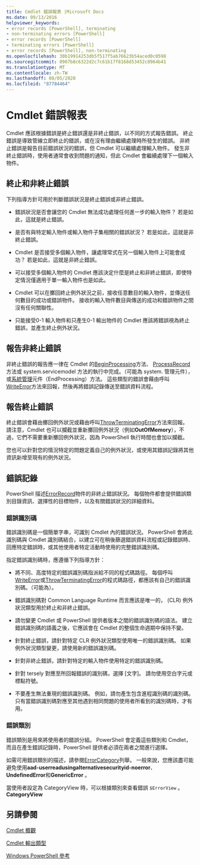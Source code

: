 ```yaml
---
title: Cmdlet 錯誤報表 |Microsoft Docs
ms.date: 09/13/2016
helpviewer_keywords:
- error records [PowerShell], terminating
- non-terminating errors [PowerShell]
- error records [PowerShell]
- terminating errors [PowerShell]
- error records [PowerShell], non-terminating
ms.openlocfilehash: 30b19914253db5f517f5ab76623b54aced0c0598
ms.sourcegitcommit: 0907b8c6322d2c7c61b17f8168d53452c8964b41
ms.translationtype: MT
ms.contentlocale: zh-TW
ms.lasthandoff: 08/05/2020
ms.locfileid: "87784464"
---
```

# <a name="cmdlet-error-reporting"></a>Cmdlet 錯誤報表

Cmdlet 應該根據錯誤是終止錯誤還是非終止錯誤，以不同的方式報告錯誤。 終止錯誤是導致管線立即終止的錯誤，或在沒有理由繼續處理時所發生的錯誤。 非終止錯誤是報告目前錯誤狀況的錯誤，但 Cmdlet 可以繼續處理輸入物件。 發生非終止錯誤時，使用者通常會收到問題的通知，但此 Cmdlet 會繼續處理下一個輸入物件。

## <a name="terminating-and-nonterminating-errors"></a>終止和非終止錯誤

下列指導方針可用於判斷錯誤狀況是終止錯誤或非終止錯誤。

- 錯誤狀況是否會讓您的 Cmdlet 無法成功處理任何進一步的輸入物件？ 若是如此，這就是終止錯誤。

- 是否有與特定輸入物件或輸入物件子集相關的錯誤狀況？ 若是如此，這就是非終止錯誤。

- Cmdlet 是否接受多個輸入物件，讓處理常式在另一個輸入物件上可能會成功？ 若是如此，這就是非終止錯誤。

- 可以接受多個輸入物件的 Cmdlet 應該決定什麼是終止和非終止錯誤，即使特定情況僅適用于單一輸入物件也是如此。

- Cmdlet 可以在擲回終止例外狀況之前，接收任意數目的輸入物件，並傳送任何數目的成功或錯誤物件。 接收的輸入物件數目與傳送的成功和錯誤物件之間沒有任何關聯性。

- 只能接受0-1 輸入物件和只產生0-1 輸出物件的 Cmdlet 應該將錯誤視為終止錯誤，並產生終止例外狀況。

## <a name="reporting-nonterminating-errors"></a>報告非終止錯誤

非終止錯誤的報告應一律在 Cmdlet 的[BeginProcessing](/dotnet/api/System.Management.Automation.Cmdlet.BeginProcessing)方法、 [ProcessRecord](/dotnet/api/System.Management.Automation.Cmdlet.ProcessRecord)方法或 system.servicemodel 方法的執行中完成。（可能為 system. 管理元件），或[系統管理](/dotnet/api/System.Management.Automation.Cmdlet.EndProcessing)元件（EndProcessing）方法。 這些類型的錯誤會藉由呼叫[WriteError](/dotnet/api/System.Management.Automation.Cmdlet.WriteError)方法來回報，然後再將錯誤記錄傳送至錯誤資料流程。

## <a name="reporting-terminating-errors"></a>報告終止錯誤

終止錯誤會藉由擲回例外狀況或藉由呼叫[ThrowTerminatingError](/dotnet/api/System.Management.Automation.Cmdlet.ThrowTerminatingError)方法來回報。 請注意，Cmdlet 也可以攔截並重新擲回例外狀況（例如**OutOfMemory**），不過，它們不需要重新擲回例外狀況，因為 PowerShell 執行時間也會加以攔截。

您也可以針對您的情況特定的問題定義自己的例外狀況，或使用其錯誤記錄將其他資訊新增至現有的例外狀況。

## <a name="error-records"></a>錯誤記錄

PowerShell 描述[ErrorRecord](/dotnet/api/System.Management.Automation.ErrorRecord)物件的非終止錯誤狀況。 每個物件都會提供錯誤類別目錄資訊、選擇性的目標物件，以及有關錯誤狀況的詳細資料。

### <a name="error-identifiers"></a>錯誤識別碼

錯誤識別碼是一個簡單字串，可識別 Cmdlet 內的錯誤狀況。
PowerShell 會將此識別碼與 Cmdlet 識別碼結合，以建立可在稍後篩選錯誤資料流程或記錄錯誤時、回應特定錯誤時，或其他使用者特定活動時使用的完整錯誤識別碼。

指定錯誤識別碼時，應遵循下列指導方針：

- 將不同、高度特定的錯誤識別碼指派給不同的程式碼路徑。 每個呼叫[WriteError](/dotnet/api/System.Management.Automation.Cmdlet.WriteError)或[ThrowTerminatingError](/dotnet/api/System.Management.Automation.Cmdlet.ThrowTerminatingError)的程式碼路徑，都應該有自己的錯誤識別碼。（可能為）。

- 錯誤識別碼對 Common Language Runtime 而言應該是唯一的， (CLR) 例外狀況類型用於終止和非終止錯誤。

- 請勿變更 Cmdlet 或 PowerShell 提供者版本之間的錯誤識別碼的語法。 建立錯誤識別碼的語義之後，它應該會在 Cmdlet 的整個生命週期中保持不變。

- 針對終止錯誤，請針對特定 CLR 例外狀況類型使用唯一的錯誤識別碼。 如果例外狀況類型變更，請使用新的錯誤識別碼。

- 針對非終止錯誤，請針對特定的輸入物件使用特定的錯誤識別碼。

- 針對 tersely 對應至所回報錯誤的識別碼，選擇 [文字]。 請勿使用空白字元或標點符號。

- 不要產生無法重現的錯誤識別碼。 例如，請勿產生包含進程識別碼的識別碼。 只有當錯誤識別碼對應至其他遇到相同問題的使用者所看到的識別碼時，才有用。

### <a name="error-categories"></a>錯誤類別

錯誤類別是用來將使用者的錯誤分組。 PowerShell 會定義這些類別和 Cmdlet，而且在產生錯誤記錄時，PowerShell 提供者必須在兩者之間進行選擇。

如需可用錯誤類別的描述，請參閱[ErrorCategory](/dotnet/api/System.Management.Automation.ErrorCategory)列舉。 一般來說，您應該盡可能避免使用**aad-userreadusingalternativesecurityid-noerror**、 **UndefinedError**和**GenericError** 。

當使用者設定為 CategoryView 時，可以根據類別來查看錯誤 `$ErrorView` 。 **CategoryView**

## <a name="see-also"></a>另請參閱

[Cmdlet 概觀](./cmdlet-overview.md)

[Cmdlet 輸出類型](./types-of-cmdlet-output.md)

[Windows PowerShell 參考](../windows-powershell-reference.md)
